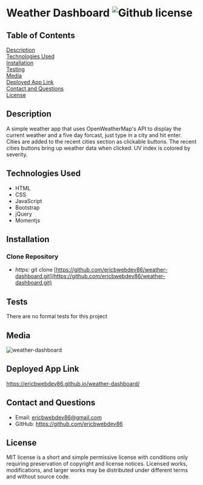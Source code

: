 # Weather Dashboard  ![Github license](https://img.shields.io/badge/license-MIT-green.svg)

## Table of Contents
[Description](#Description) <br>
[Technologies Used](#technologies-used) <br>
[Installation](#installation) <br>
[Testing](#tests) <br>
[Media](#media) <br>
[Deployed App Link](#Deployed-App-Link) <br>
[Contact and Questions](#questions) <br>
[License](#License) <br>

## Description

A simple weather app that uses OpenWeatherMap's API to display the current weather and a five day forcast, just type in a city and hit enter. Cities are added to the recent cities section as clickable buttons. The recent cities buttons bring up weather data when clicked. UV index is colored by severity.

## Technologies Used

* HTML
* CSS
* JavaScript
* Bootstrap
* jQuery
* Momentjs

## Installation
### Clone Repository
* *https:* git clone [https://github.com/ericbwebdev86/weather-dashboard.git](https://github.com/ericbwebdev86/weather-dashboard.git)

## Tests
There are no formal tests for this project

## Media
![weather-dashboard](https://user-images.githubusercontent.com/87142377/148695082-019506d5-e1ac-4322-afa4-95db2554559e.gif)


## Deployed App Link
https://ericbwebdev86.github.io/weather-dashboard/

## Contact and Questions
* Email: ericbwebdev86@gmail.com   
* GitHub: https://github.com/ericbwebdev86

## License
MIT license is a short and simple permissive license with conditions only requiring preservation of copyright and license notices. Licensed works, modifications, and larger works may be distributed under different terms and without source code.
